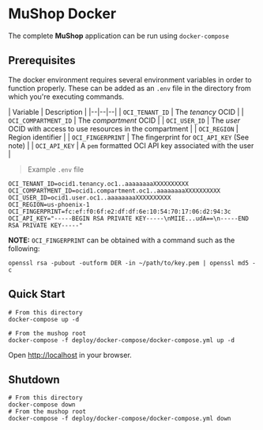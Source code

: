 # MuShop Docker

The complete **MuShop** application can be run using `docker-compose`

## Prerequisites

The docker environment requires several environment variables in order to function
properly. These can be added as an `.env` file in the directory from which you're
executing commands.

| Variable | Description  |
|--|--|--|
| `OCI_TENANT_ID` | The _tenancy_ OCID |
| `OCI_COMPARTMENT_ID` | The _compartment_ OCID |
| `OCI_USER_ID` | The _user_ OCID with access to use resources in the compartment |
| `OCI_REGION` | Region identifier |
| `OCI_FINGERPRINT` | The fingerprint for `OCI_API_KEY` (See note) |
| `OCI_API_KEY` | A `pem` formatted OCI API key associated with the user |

> Example `.env` file

```text
OCI_TENANT_ID=ocid1.tenancy.oc1..aaaaaaaaXXXXXXXXXX
OCI_COMPARTMENT_ID=ocid1.compartment.oc1..aaaaaaaaXXXXXXXXXX
OCI_USER_ID=ocid1.user.oc1..aaaaaaaaXXXXXXXXXX
OCI_REGION=us-phoenix-1
OCI_FINGERPRINT=fc:ef:f0:6f:e2:df:df:6e:10:54:70:17:06:d2:94:3c
OCI_API_KEY="-----BEGIN RSA PRIVATE KEY-----\nMIIE...udA==\n-----END RSA PRIVATE KEY-----"
```

**NOTE:** `OCI_FINGERPRINT` can be obtained with a command such as the following:

```shell
openssl rsa -pubout -outform DER -in ~/path/to/key.pem | openssl md5 -c
```

## Quick Start

```shell
# From this directory
docker-compose up -d

# From the mushop root
docker-compose -f deploy/docker-compose/docker-compose.yml up -d
```

Open [http://localhost](http://localhost) in your browser.

## Shutdown

```shell
# From this directory
docker-compose down
# From the mushop root
docker-compose -f deploy/docker-compose/docker-compose.yml down
```
